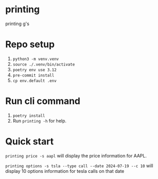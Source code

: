 # printing
printing g's

# Repo setup
1. `python3 -m venv.venv`
2. `source ./.venv/bin/activate`
3. `poetry env use 3.12`
4. `pre-commit install`
5. `cp env.default .env`

# Run cli command
1. `poetry install`
2. Run `printing -h` for help.

# Quick start
`printing price -s aapl`
will display the price information for AAPL.

`printing options -s tsla --type call --date 2024-07-19 --c 10`
will display 10 options information for tesla calls on that date
